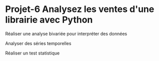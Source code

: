 # Projet-6 Analysez les ventes d'une librairie avec Python

Réaliser une analyse bivariée pour interpréter des données

Analyser des séries temporelles

Réaliser un test statistique
